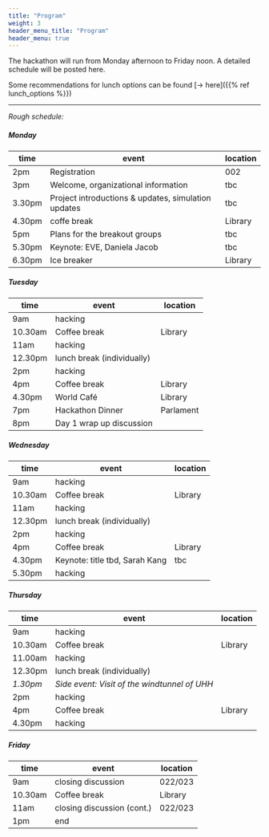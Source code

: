 ```yaml
---
title: "Program"
weight: 3
header_menu_title: "Program"
header_menu: true
---
```

The hackathon will run from Monday afternoon to Friday noon. A detailed schedule will be posted here.

Some recommendations for lunch options can be found [-> here]({{% ref lunch_options %}})

----
*Rough schedule:*

##### Monday
| time | event | location |
| -------- | -------- | -------- |
| 2pm   | Registration     | 002     |
| 3pm     | Welcome, organizational information | tbc |
| 3.30pm     | Project introductions & updates, simulation updates | tbc |
| 4.30pm     | coffe break | Library |
| 5pm     |  Plans for the breakout groups  | tbc |
| 5.30pm     | Keynote: EVE, Daniela Jacob | tbc |
| 6.30pm     | Ice breaker | Library |

##### Tuesday
| time | event | location |
| -------- | -------- | -------- |
| 9am     | hacking     |      |
| 10.30am     | Coffee break | Library |
| 11am     | hacking |  |
| 12.30pm     | lunch break (individually) |  |
| 2pm     | hacking  |  |
| 4pm     | Coffee break | Library |
| 4.30pm     | World Café | Library |
| 7pm     | Hackathon Dinner| Parlament |
| 8pm     | Day 1 wrap up discussion|      |

##### Wednesday
| time | event | location |
| -------- | -------- | -------- |
| 9am    | hacking     |      |
| 10.30am     | Coffee break | Library |
| 11am     | hacking |  |
| 12.30pm     | lunch break (individually) |  |
| 2pm     | hacking  |  |
| 4pm     | Coffee break | Library |
| 4.30pm     | Keynote: title tbd, Sarah Kang | tbc |
| 5.30pm     | hacking |      |

##### Thursday
| time | event | location |
| -------- | -------- | -------- |
| 9am     | hacking     |      |
| 10.30am  | Coffee break | Library |
| 11.00am  | hacking |  |
| 12.30pm     | lunch break (individually) |  |
| *1.30pm*     | *Side event: Visit of the windtunnel of UHH* | |
| 2pm     | hacking  |  |
| 4pm     | Coffee break | Library |
| 4.30pm     | hacking |      |

##### Friday
| time | event | location |
| -------- | -------- | -------- |
| 9am     | closing discussion     | 022/023 |
| 10.30am     | Coffee break | Library |
| 11am     | closing discussion (cont.) | 022/023 |
| 1pm     | end |  |
